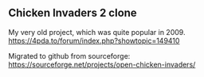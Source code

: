 ## Chicken Invaders 2 clone

My very old project, which was quite popular in 2009.
https://4pda.to/forum/index.php?showtopic=149410

Migrated to github from sourceforge:
https://sourceforge.net/projects/open-chicken-invaders/

